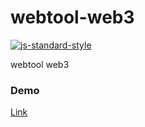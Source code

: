 # webtool-web3

[![js-standard-style](https://cdn.rawgit.com/standard/standard/master/badge.svg)](http://standardjs.com)

webtool web3

### Demo

 [Link](https://josudoey.github.io/webtool-web3/)
